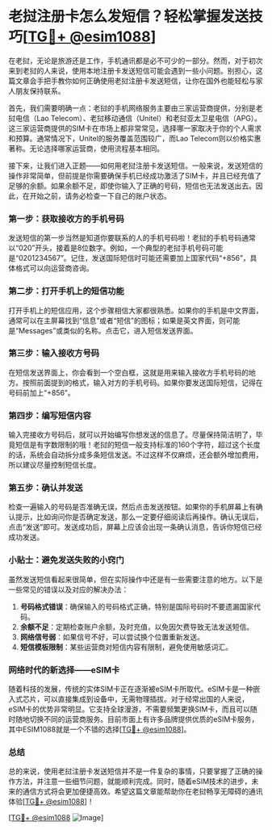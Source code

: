 # 老挝注册卡怎么发短信？轻松掌握发送技巧[[TG💪+ @esim1088](https://t.me/s/esim1088)]

在老挝，无论是旅游还是工作，手机通讯都是必不可少的一部分。然而，对于初次来到老挝的人来说，使用本地注册卡发送短信可能会遇到一些小问题。别担心，这篇文章会手把手教你如何正确使用老挝注册卡发送短信，让你在国外也能轻松与家人朋友保持联系。

首先，我们需要明确一点：老挝的手机网络服务主要由三家运营商提供，分别是老挝电信（Lao Telecom）、老挝移动通信（Unitel）和老挝亚太卫星电信（APG）。这三家运营商提供的SIM卡在市场上都非常常见，选择哪一家取决于你的个人需求和预算。通常情况下，Unitel的服务覆盖范围较广，而Lao Telecom则以价格实惠著称。无论选择哪家运营商，使用流程基本相同。

接下来，让我们进入正题——如何用老挝注册卡发送短信。一般来说，发送短信的操作非常简单，但前提是你需要确保手机已经成功激活了SIM卡，并且已经充值了足够的余额。如果余额不足，即使你输入了正确的号码，短信也无法发送出去。因此，在开始之前，请务必检查一下自己的账户状态。

### 第一步：获取接收方的手机号码

发送短信的第一步当然是知道你要联系的人的手机号码啦！老挝的手机号码通常以“020”开头，接着是8位数字。例如，一个典型的老挝手机号码可能是“0201234567”。记住，发送国际短信时可能还需要加上国家代码“+856”，具体格式可以向运营商咨询。

### 第二步：打开手机上的短信功能

打开手机上的短信应用，这个步骤相信大家都很熟悉。如果你的手机是中文界面，通常可以在主屏幕找到“信息”或者“短信”的图标；如果是英文界面，则可能是“Messages”或类似的名称。点击它，进入短信发送界面。

### 第三步：输入接收方号码

在短信发送界面上，你会看到一个空白框，这就是用来输入接收方手机号码的地方。按照前面提到的格式，输入对方的手机号码。如果你要发送国际短信，记得在号码前加上“+856”。

### 第四步：编写短信内容

输入完接收方号码后，就可以开始编写你想发送的信息了。尽量保持简洁明了，毕竟短信是有字数限制的哦！老挝的短信一般支持标准的160个字符，超过这个长度的话，系统会自动拆分成多条短信发送。不过这样不仅麻烦，还会额外增加费用，所以建议尽量控制短信长度。

### 第五步：确认并发送

检查一遍输入的号码是否准确无误，然后点击发送按钮。如果你的手机屏幕上有确认提示，比如询问你是否确定发送，那么一定要仔细阅读后再操作。确认无误后，点击“发送”即可。发送成功后，屏幕上应该会出现一条确认消息，告诉你短信已经成功发送。

### 小贴士：避免发送失败的小窍门

虽然发送短信看起来很简单，但在实际操作中还是有一些需要注意的地方。以下是一些常见的错误以及对应的解决办法：

1. **号码格式错误**：确保输入的号码格式正确，特别是国际号码时不要遗漏国家代码。
2. **余额不足**：定期检查账户余额，及时充值，以免因欠费导致无法发送短信。
3. **网络信号弱**：如果信号不好，可以尝试换个位置重新发送。
4. **短信模板限制**：某些运营商对短信内容有限制，避免使用敏感词汇。

### 网络时代的新选择——eSIM卡

随着科技的发展，传统的实体SIM卡正在逐渐被eSIM卡所取代。eSIM卡是一种嵌入式芯片，可以直接集成到设备中，无需物理插拔。对于经常出国的人来说，eSIM卡的优势非常明显。它支持全球漫游，不需要频繁更换SIM卡，而且可以随时随地切换不同的运营商服务。目前市面上有许多品牌提供优质的eSIM卡服务，其中ESIM1088就是一个不错的选择[[TG💪+ @esim1088](https://t.me/s/esim1088)]。

### 总结

总的来说，使用老挝注册卡发送短信并不是一件复杂的事情，只要掌握了正确的操作方法，并注意一些细节问题，就能顺利完成。同时，随着eSIM技术的进步，未来的通信方式将会更加便捷高效。希望这篇文章能帮助你在老挝畅享无障碍的通讯体验[[TG💪+ @esim1088](https://t.me/s/esim1088)]！

[[TG💪+ @esim1088](https://t.me/s/esim1088) ![Image](https://i.postimg.cc/4NQfJmqS/Snipaste-2025-05-13-00-14-12.png)]